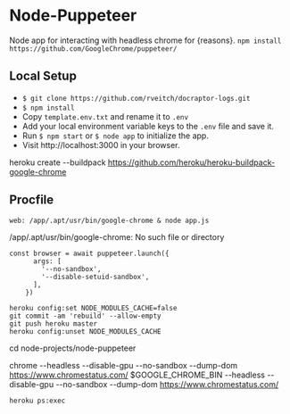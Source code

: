 # Node-Puppeteer
Node app for interacting with headless chrome for {reasons}.
`npm install https://github.com/GoogleChrome/puppeteer/`

## Local Setup
- `$ git clone https://github.com/rveitch/docraptor-logs.git`
- `$ npm install`
- Copy `template.env.txt` and rename it to `.env`
- Add your local environment variable keys to the `.env` file and save it.
- Run `$ npm start` or `$ node app` to initialize the app.
- Visit http://localhost:3000 in your browser.


heroku create --buildpack https://github.com/heroku/heroku-buildpack-google-chrome

## Procfile
```
web: /app/.apt/usr/bin/google-chrome & node app.js
```
/app/.apt/usr/bin/google-chrome: No such file or directory


```
const browser = await puppeteer.launch({
      args: [
        '--no-sandbox',
        '--disable-setuid-sandbox',
      ],
    })
```

```
heroku config:set NODE_MODULES_CACHE=false
git commit -am 'rebuild' --allow-empty
git push heroku master
heroku config:unset NODE_MODULES_CACHE
```

cd node-projects/node-puppeteer

chrome --headless --disable-gpu --no-sandbox --dump-dom https://www.chromestatus.com/
$GOOGLE_CHROME_BIN --headless --disable-gpu --no-sandbox --dump-dom https://www.chromestatus.com/

`heroku ps:exec`
